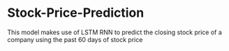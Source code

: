 # Stock-Price-Prediction
This model makes use of LSTM RNN to predict the closing stock price of a company using the past 60 days of stock price
